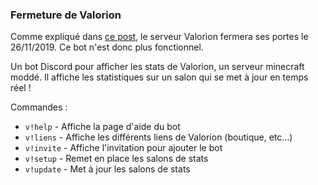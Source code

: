 ### Fermeture de Valorion

Comme expliqué dans [ce post](https://www.twitlonger.com/show/n_1sr2t43), le serveur Valorion fermera ses portes le 26/11/2019. Ce bot n'est donc plus fonctionnel.

Un bot Discord pour afficher les stats de Valorion, un serveur minecraft moddé.
Il affiche les statistiques sur un salon qui se met à jour en temps réel !

Commandes :

* `v!help` - Affiche la page d'aide du bot
* `v!liens` - Affiche les différents liens de Valorion (boutique, etc...)
* `v!invite` - Affiche l'invitation pour ajouter le bot
* `v!setup` - Remet en place les salons de stats
* `v!update` - Met à jour les salons de stats
